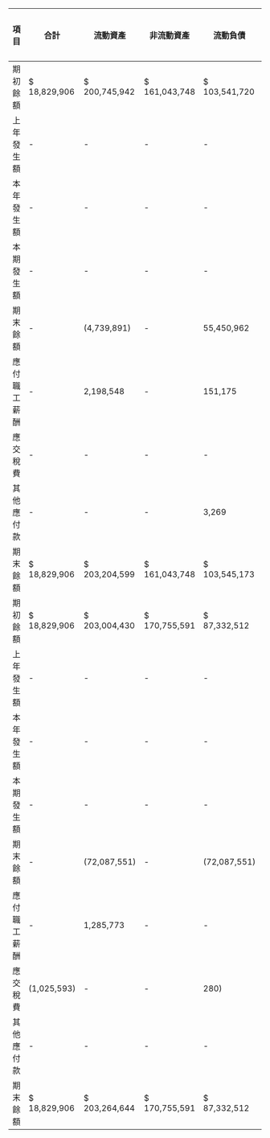 | 項目 | 合計 | 流動資產 | 非流動資產 | 流動負債 | 非流動負債 | 股東權益 | 營業收入 | 營業成本 | 營業利潤 | 淨利潤 |
|------|------|--------|----------|--------|----------|--------|--------|--------|--------|--------|
| 期初餘額 | $ 18,829,906 | $ 200,745,942 | $ 161,043,748 | $ 103,541,720 | $ 132,551,979 | $ 127,696,891 | $ 1,797,277,278 | $ 1,736,469,323 | $ - | $ 1,451,346,409 |
| 上年發生額 | - | - | - | - | - | 28,168,775 | 28,161,775 | 2,817,477 | - | 30,879,282 |
| 本年發生額 | - | - | - | - | - | - | 1,981,515 | 366,803 | - | 6,361,558 |
| 本期發生額 | - | - | - | - | - | 28,168,775 | 24,311,928 | 3,184,070 | - | 37,240,807 |
| 期末餘額 | - | (4,739,891) | - | 55,450,962 | - | 55,451,962 | 35,451,962) | - | - | 55,450,962) |
| 應付職工薪酬 | - | 2,198,548 | - | 151,175 | - | 4,228,916) | 4,228,916) | 108,941 | - | 4,228,916) |
| 應交稅費 | - | - | - | - | - | 2,198,548 | 2,198,548 | - | - | 2,198,548 |
| 其他應付款 | - | - | - | 3,269 | - | - | - | - | - | 180,941 |
| 期末餘額 | $ 18,829,906 | $ 203,204,599 | $ 161,043,748 | $ 103,545,173 | $ 132,551,979 | $ 213,698,435 | $ 1,274,007,714 | $ 1,743,682,755 | $ - | $ 1,584,069,427 |
| 期初餘額 | $ 18,829,906 | $ 203,004,430 | $ 170,755,591 | $ 87,332,512 | $ 134,912,958) | $ 151,515,344 | $ 1,380,457,310 | $ 1,392,802,288 | $ - | $ 1,513,601,118 |
| 上年發生額 | - | - | - | - | - | 29,405,302 | 29,402,302 | - | - | 29,609,467 |
| 本年發生額 | - | - | - | - | - | - | 3,035,592 | 5,349,154 | - | 53,953,296 |
| 本期發生額 | - | - | - | - | - | 39,405,302 | 71,840,217 | 5,349,766 | - | 83,593,003 |
| 期末餘額 | - | (72,087,551) | - | (72,087,551) | - | (72,087,551) | (72,087,551) | - | - | 72,087,551) |
| 應付職工薪酬 | - | 1,285,773 | - | - | - | 1,285,773 | 1,285,773 | - | - | 1,285,773 |
| 應交稅費 | (1,025,593) | - | - | 280) | - | (1,025,893) | (1,025,893) | 52,582 | - | (1,025,893) |
| 其他應付款 | - | - | - | - | - | - | - | - | - | 52,582 |
| 期末餘額 | $ 18,829,906 | $ 203,264,644 | $ 170,755,591 | $ 87,332,512 | $ 134,912,958) | $ 220,123,549 | $ 1,388,125,950 | $ 1,398,862,706 | $ - | $ 1,585,808,886 |
